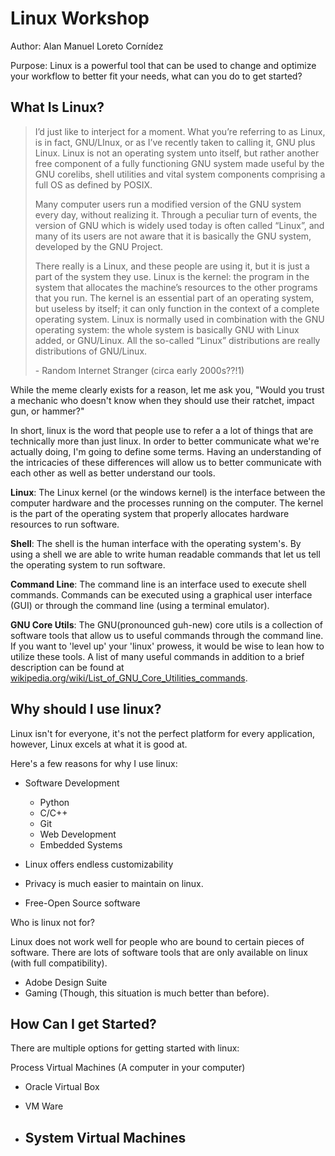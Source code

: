 # Linux Workshop

Author: Alan Manuel Loreto Cornídez

Purpose: Linux is a powerful tool that can be used to change and optimize your
workflow to better fit your needs, what can you do to get started?

## What Is Linux?

> I’d just like to interject for a moment. What you’re referring to as Linux, is
> in fact, GNU/LInux, or as I’ve recently taken to calling it, GNU plus Linux.
> Linux is not an operating system unto itself, but rather another free
> component of a fully functioning GNU system made useful by the GNU corelibs,
> shell utilities and vital system components comprising a full OS as defined by
> POSIX.
>
> Many computer users run a modified version of the GNU system every day,
> without realizing it. Through a peculiar turn of events, the version of GNU
> which is widely used today is often called “Linux”, and many of its users are
> not aware that it is basically the GNU system, developed by the GNU Project.
>
> There really is a Linux, and these people are using it, but it is just a part
> of the system they use. Linux is the kernel: the program in the system that
> allocates the machine’s resources to the other programs that you run. The
> kernel is an essential part of an operating system, but useless by itself; it
> can only function in the context of a complete operating system. Linux is
> normally used in combination with the GNU operating system: the whole system
> is basically GNU with Linux added, or GNU/Linux. All the so-called “Linux”
> distributions are really distributions of GNU/Linux.
>
> \- Random Internet Stranger (circa early 2000s??!1)

While the meme clearly exists for a reason, let me ask you, "Would you trust a
mechanic who doesn't know when they should use their ratchet, impact gun, or
hammer?"

In short, linux is the word that people use to refer a a lot of things that are
technically more than just linux. In order to better communicate what we're
actually doing, I'm going to define some terms. Having an understanding of the
intricacies of these differences will allow us to better communicate with each
other as well as better understand our tools.

**Linux**: The Linux kernel (or the windows kernel) is the interface between the
computer hardware and the processes running on the computer. The kernel is the
part of the operating system that properly allocates hardware resources to run
software.

**Shell**: The shell is the human interface with the operating system's. By
using a shell we are able to write human readable commands that let us tell the
operating system to run software.

**Command Line**: The command line is an interface used to execute shell
commands. Commands can be executed using a graphical user interface (GUI) or
through the command line (using a terminal emulator).

**GNU Core Utils**: The GNU(pronounced guh-new) core utils is a collection of
software tools that allow us to useful commands through the command line. If you
want to 'level up' your 'linux' prowess, it would be wise to lean how to utilize
these tools. A list of many useful commands in addition to a brief description
can be found at
[wikipedia.org/wiki/List_of_GNU_Core_Utilities_commands](https://en.wikipedia.org/wiki/List_of_GNU_Core_Utilities_commands).

## Why should I use linux?

Linux isn't for everyone, it's not the perfect platform for every application,
however, Linux excels at what it is good at.

Here's a few reasons for why I use linux:

- Software Development

  - Python
  - C/C++
  - Git
  - Web Development
  - Embedded Systems

- Linux offers endless customizability
- Privacy is much easier to maintain on linux.
- Free-Open Source software

Who is linux not for?

Linux does not work well for people who are bound to certain pieces of software.
There are lots of software tools that are only available on linux (with full
compatibility).

- Adobe Design Suite
- Gaming (Though, this situation is much better than before).


## How Can I get Started?

There are multiple options for getting started with linux:

Process Virtual Machines (A computer in your computer)  

- Oracle Virtual Box 
- VM Ware 



- System Virtual Machines 
    - 
